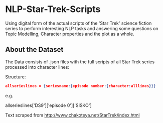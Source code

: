 # NLP-Star-Trek-Scripts
Using digital form of the actual scripts of the 'Star Trek' science fiction series to perform interesting NLP tasks and answering some questions on Topic Modelling, Character properties and the plot as a whole.


## About the Dataset

The Data consists of .json files with the full scripts of all Star Trek series processed into character lines:

Structure:

```json
allserieslines = {seriesname:{episode number:{character:alllines}}}
```
e.g.

allserieslines['DS9']['episode 0']['SISKO']

Text scraped from http://www.chakoteya.net/StarTrek/index.html
